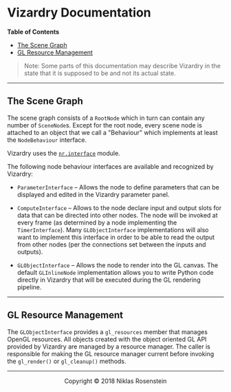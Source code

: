# Vizardry Documentation

__Table of Contents__

* [The Scene Graph](#the-scene-graph)
* [GL Resource Management](#gl-resource-management)

> Note: Some parts of this documentation may describe Vizardry in the state
> that it is supposed to be and not its actual state.

---

## The Scene Graph

The scene graph consists of a `RootNode` which in turn can contain any number
of `SceneNode`s. Except for the root node, every scene node is attached to an
object that we call a "Behaviour" which implements at least the `NodeBehaviour`
interface.

Vizardry uses the [`nr.interface`][nr.interface] module.

The following node behaviour interfaces are available and recognized by
Vizardry:

* `ParameterInterface` &ndash; Allows the node to define parameters that can
  be displayed and edited in the Vizardry parameter panel.

* `ComputeInterface` &ndash; Allows to the node declare input and output slots
  for data that can be directed into other nodes. The node will be invoked at
  every frame (as determined by a node implementing the `TimerInterface`).
  Many `GLObjectInterface` implementations will also want to implement this
  interface in order to be able to read the output from other nodes (per the
  connections set between the inputs and outputs).

* `GLObjectInterface` &ndash; Allows the node to render into the GL canvas.
  The default `GLInlineNode` implementation allows you to write Python code
  directly in Vizardry that will be executed during the GL rendering pipeline.

---

## GL Resource Management

The `GLObjectInterface` provides a `gl_resources` member that manages OpenGL
resources. All objects created with the object oriented GL API provided by
Vizardry are managed by a resource manager. The caller is responsible for
making the GL resource manager current before invoking the `gl_render()` or
`gl_cleanup()` methods.

---

  [nr.interface]: https://github.com/NiklasRosenstein-Python/nr.interface

<p align="center">Copyright &copy; 2018 Niklas Rosenstein</p>
